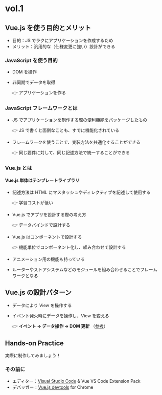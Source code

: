 # vol.1

## Vue.js を使う目的とメリット

- 目的：JS でラクにアプリケーションを作成するため
- メリット：汎用的な（仕様変更に強い）設計ができる

### JavaScript を使う目的

- DOM を操作
- 非同期でデータを取得

  👉 アプリケーションを作る

### JavaScript フレームワークとは

- JS でアプリケーションを制作する際の便利機能をパッケージしたもの

  👉 JS で書くと面倒なことも、すでに機能化されている

- フレームワークを使うことで、実装方法を共通化することができる

  👉  同じ要件に対して、同じ記述方法で統一することができる

### Vue.js とは

#### Vue.js 単体はテンプレートライブラリ

- 記述方法は HTML にマスタッシュやディレクティブを記述して使用する

  👉  学習コストが低い

- Vue.js でアプリを設計する際の考え方

  👉  データバインドで設計する

- Vue.js はコンポーネントで設計する

  👉  機能単位でコンポーネント化し、組み合わせて設計する

- アニメーション用の機能も持っている
- ルーターやストアシステムなどのモジュールを組み合わせることでフレームワークとなる

## Vue.js の設計パターン

- データにより View を操作する
- イベント発火時にデータを操作し、View を変える

  👉  **イベント → データ操作 → DOM 更新** （[参考](https://lab.aratana.jp/entry/2017/12/09/000000)）

## Hands-on Practice

実際に制作してみましょう！

### その前に

- エディター：[Visual Studio Code](https://azure.microsoft.com/ja-jp/products/visual-studio-code/) & Vue VS Code Extension Pack
- デバッガー：[Vue.js devtools](https://chrome.google.com/webstore/detail/vuejs-devtools/nhdogjmejiglipccpnnnanhbledajbpd?hl=ja) for Chrome